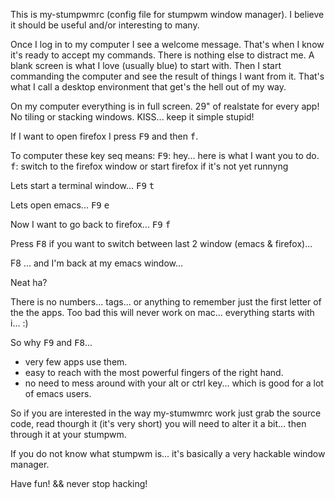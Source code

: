 This is my-stumpwmrc (config file for stumpwm window manager). I believe it should be useful and/or interesting to many.

Once I log in to my computer I see a welcome message. That's when I know it's ready to accept my commands. There is nothing else to distract me. A blank screen is what I love (usually blue) to start with.  Then I start commanding the computer and see the result of things I want from it. That's what I call a desktop environment that get's the hell out of my way.


On my computer everything is in full screen. 29" of realstate for every app! No tiling or stacking windows. KISS... keep it simple stupid!

If I want to open firefox I press <kbd>F9</kbd> and then <kbd>f</kbd>. 

To computer these key seq means:
<kbd>F9</kbd>: hey... here is what I want you to do.
<kbd>f</kbd>:  switch to the firefox window or start firefox if it's not yet runnyng

Lets start a terminal window... <kbd>F9</kbd> <kbd>t</kbd>

Lets open emacs... <kbd>F9</kbd> <kbd>e</kbd>

Now I want to go back to firefox... <kbd>F9</kbd> <kbd>f</kbd>

Press <kbd>F8</kbd> if you want to switch between last 2 window (emacs & firefox)...

F8 ... and I'm back at my emacs window...

Neat ha? 

There is no numbers... tags... or anything to remember just the first letter of the the apps. Too bad this will never work on mac... everything starts with i... :)

So why <kbd>F9</kbd> and <kbd>F8</kbd>... 

- very few apps use them.
- easy to reach with the most powerful fingers of the right hand.
- no need to mess around with your alt or ctrl key... which is good for a lot of emacs users.

So if you are interested in the way my-stumwmrc work just grab the source code, read thourgh it (it's very short) you will need to alter it a bit... then through it at your stumpwm.

If you do not know what stumpwm is... it's basically a very hackable window manager.

Have fun! && never stop hacking!






